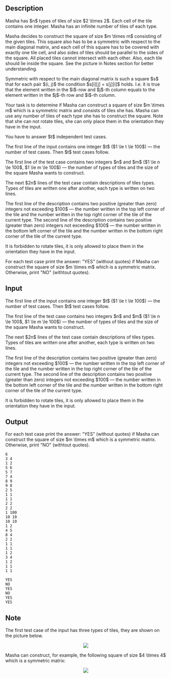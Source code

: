 ## Description

<div><p>Masha has $n$ types of tiles of size $2 \times 2$. Each cell of the tile contains one integer. Masha has an <span class="tex-font-style-bf">infinite number</span> of tiles of each type.</p><p>Masha decides to construct the square of size $m \times m$ consisting of the given tiles. This square also has to be a <span class="tex-font-style-it">symmetric with respect to the main diagonal matrix</span>, and each cell of this square has to be covered with exactly one tile cell, and also sides of tiles should be parallel to the sides of the square. All placed tiles cannot intersect with each other. Also, each tile should lie inside the square. See the picture in Notes section for better understanding.</p><p>Symmetric with respect to the main diagonal matrix is such a square $s$ that for each pair $(i, j)$ the condition $s[i][j] = s[j][i]$ holds. I.e. it is true that the element written in the $i$-row and $j$-th column equals to the element written in the $j$-th row and $i$-th column.</p><p>Your task is to determine if Masha can construct a square of size $m \times m$ which is a symmetric matrix and consists of tiles she has. Masha can use any number of tiles of each type she has to construct the square. Note that she <span class="tex-font-style-bf">can not</span> rotate tiles, she can only place them in the orientation they have in the input.</p><p>You have to answer $t$ independent test cases.</p></div><div class="input-specification"><p>The first line of the input contains one integer $t$ ($1 \le t \le 100$) — the number of test cases. Then $t$ test cases follow.</p><p>The first line of the test case contains two integers $n$ and $m$ ($1 \le n \le 100$, $1 \le m \le 100$) — the number of types of tiles and the size of the square Masha wants to construct.</p><p>The next $2n$ lines of the test case contain descriptions of tiles types. Types of tiles are written one after another, each type is written on two lines. </p><p>The first line of the description contains two positive (greater than zero) integers not exceeding $100$ — the number written in the top left corner of the tile and the number written in the top right corner of the tile of the current type. The second line of the description contains two positive (greater than zero) integers not exceeding $100$ — the number written in the bottom left corner of the tile and the number written in the bottom right corner of the tile of the current type.</p><p>It is forbidden to rotate tiles, it is only allowed to place them in the orientation they have in the input.</p></div><div class="output-specification"><p>For each test case print the answer: "<span class="tex-font-style-tt">YES</span>" (without quotes) if Masha can construct the square of size $m \times m$ which is a symmetric matrix. Otherwise, print "<span class="tex-font-style-tt">NO</span>" (withtout quotes).</p></div>

## Input

<p>The first line of the input contains one integer $t$ ($1 \le t \le 100$) — the number of test cases. Then $t$ test cases follow.</p><p>The first line of the test case contains two integers $n$ and $m$ ($1 \le n \le 100$, $1 \le m \le 100$) — the number of types of tiles and the size of the square Masha wants to construct.</p><p>The next $2n$ lines of the test case contain descriptions of tiles types. Types of tiles are written one after another, each type is written on two lines. </p><p>The first line of the description contains two positive (greater than zero) integers not exceeding $100$ — the number written in the top left corner of the tile and the number written in the top right corner of the tile of the current type. The second line of the description contains two positive (greater than zero) integers not exceeding $100$ — the number written in the bottom left corner of the tile and the number written in the bottom right corner of the tile of the current type.</p><p>It is forbidden to rotate tiles, it is only allowed to place them in the orientation they have in the input.</p>

## Output

<p>For each test case print the answer: "<span class="tex-font-style-tt">YES</span>" (without quotes) if Masha can construct the square of size $m \times m$ which is a symmetric matrix. Otherwise, print "<span class="tex-font-style-tt">NO</span>" (withtout quotes).</p>





```input1
6
3 4
1 2
5 6
5 7
7 4
8 9
9 8
2 5
1 1
1 1
2 2
2 2
1 100
10 10
10 10
1 2
4 5
8 4
2 2
1 1
1 1
1 2
3 4
1 2
1 1
1 1
```




```output1
YES
NO
YES
NO
YES
YES
```



## Note

<p>The first test case of the input has three types of tiles, they are shown on the picture below.</p><center> <img class="tex-graphics" src="file://GDCSmTWM.png" style="max-width: 100.0%;max-height: 100.0%;"> </center><p>Masha can construct, for example, the following square of size $4 \times 4$ which is a symmetric matrix:</p><center> <img class="tex-graphics" src="file://cqS29Nbe.png" style="max-width: 100.0%;max-height: 100.0%;"> </center>
